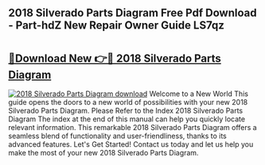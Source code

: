## 2018 Silverado Parts Diagram Free Pdf Download - Part-hdZ New Repair Owner Guide LS7qz

# <h2><a href="http://dfoky4.blite.top/?on=2018+Silverado+Parts+Diagram">🔗Download New 👉🔴 2018 Silverado Parts Diagram</a></h2>

[![2018 Silverado Parts Diagram download](https://i.imgur.com/lujVjoI.png)](http://dfoky4.blite.top/?on=2018+Silverado+Parts+Diagram)
Welcome to a New World This guide opens the doors to a new world of possibilities with your new 2018 Silverado Parts Diagram. Please Refer to the Index 2018 Silverado Parts Diagram The index at the end of this manual can help you quickly locate relevant information. This remarkable 2018 Silverado Parts Diagram offers a seamless blend of functionality and user-friendliness, thanks to its advanced features. Let's Get Started! Contact us today and let us help you make the most of your new 2018 Silverado Parts Diagram.
